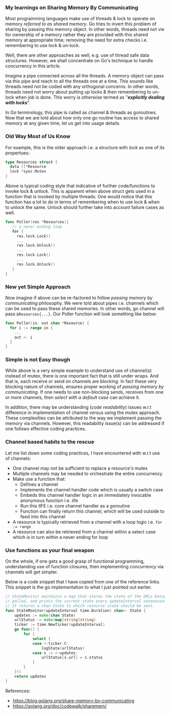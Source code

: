 ### My learnings on Sharing Memory By Communicating

Most programming languages make use of threads & lock to operate on memory _referred to as shared memory_. Go tries 
to invert this problem of sharing by passing this memory object. In other words, threads need not vie for ownership 
of a memory rather they are provided with this shared memory at appropriate time; removing the need for extra checks
i.e. remembering to use lock & un-lock. 

Well, there are other approaches as well, e.g. use of thread safe data structures. However, we shall concentrate on Go's
technique to handle concurrency in this article.

Imagine a pipe connected across all the threads. A memory object can pass via this pipe and reach to all the threads 
one at a time. This sounds like threads need not be coded with any orthogonal concerns. In other words, threads need 
not worry about putting up locks & then remembering to un-lock when job is done. This worry is otherwise termed as 
"**_explicitly dealing with locks_**". 

In Go terminology, this pipe is called as channel & threads as goroutines. Now that we are told about how only one go
routine has access to shared memory at any given time, let us get into usage details.

### Old Way Most of Us Know
For example, this is the older approach i.e. a structure with _lock_ as one of its propertues:

```go
type Resources struct {
  data []*Resource
  lock *sync.Mutex
}
```

Above is typical coding style that indicative of further code/functions to invoke lock & unlock. This is apparent when
above struct gets used in a function that is invoked by multiple threads. One would notice that this function has 
a lot to do in terms of remembering when to use lock & when to unlock the same. Unlock should further take into account failure cases as well.

```go
func Poller(res *Resources){
   // a never ending loop
   for {
     res.lock.Lock()
     ...
     res.lock.Unlock()
     ...
     res.lock.Lock()
     ...
     res.lock.Unlock()
   }
}
```

### New yet Simple Approach
Now imagine if above can be re-factored to follow _passing memory by communicating_ philosophy. We were told about pipes i.e. channels which can be used to pass these shared memories. In other words, go channel will pass `&Resources{...}`. Our Poller
function will look something like below:

```go
func Poller(in, out chan *Resource) {
  for i := range in {
    ...
    out <- i
  }
}
```

### Simple is not Easy though
While above is a very simple example to understand use of channel(s) instead of mutex, there is one important fact that is
still under wraps. And that is, each receive or send on channels are blocking. In fact these very blocking nature of channels, ensures proper working of _passing memory by communicating_. If one needs to use non-blocking sends, receives from one or more channels, then _select with a default case_ can achieve it. 

In addition, there may be understanding (_code readability_) issues w.r.t difference in implementation of channel versus
using the mutex approach. These complexities can be attributed to the way we implement passing the memory via channels.
However, this readability issue(s) can be addressed if one follows effective coding practices. 


### Channel based habits to the rescue
Let me list down some coding practices, I have encountered with w.r.t use of channels:
- One channel may not be sufficient to replace a resource's mutex 
- Multiple channels may be needed to orchestrate the entire concurrency
- Make use a function that:
  - Defines a channel
  - Implements the channel handler code which is usually a switch case
  - Embeds this channel handler logic in an immediately invocable anonymous function i.e. iife
  - Run this IIFE i.e. core channel handler as a goroutine
  - Function can finally return this channel, which will be used outside to feed into this channel
- A resource is typically retrieved from a channel with a loop logic i.e. `for := range`
- A resource can also be retrieved from a channel within a select case which is in turn within a never ending for loop

### Use functions as your final weapon
On the whole, if one gets a good grasp of functional programming, understanding use of function closures, then implementing
concurrency via channels will get simpler.

Below is a code snippet that I have copied from one of the reference links. This snippet is the go implementation to 
what I just pointed out earlier.

```go
// StateMonitor maintains a map that stores the state of the URLs being
// polled, and prints the current state every updateInterval nanoseconds.
// It returns a chan State to which resource state should be sent.
func StateMonitor(updateInterval time.Duration) chan<- State {
	updates := make(chan State)
	urlStatus := make(map[string]string)
	ticker := time.NewTicker(updateInterval)
	go func() {
		for {
			select {
			case <-ticker.C:
				logState(urlStatus)
			case s := <-updates:
				urlStatus[s.url] = s.status
			}
		}
	}()
	return updates
}
```

References:
- https://blog.golang.org/share-memory-by-communicating
- https://golang.org/doc/codewalk/sharemem/
